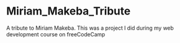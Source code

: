 # Miriam_Makeba_Tribute
A tribute to Miriam Makeba. This was a project I did during my web development course on freeCodeCamp
